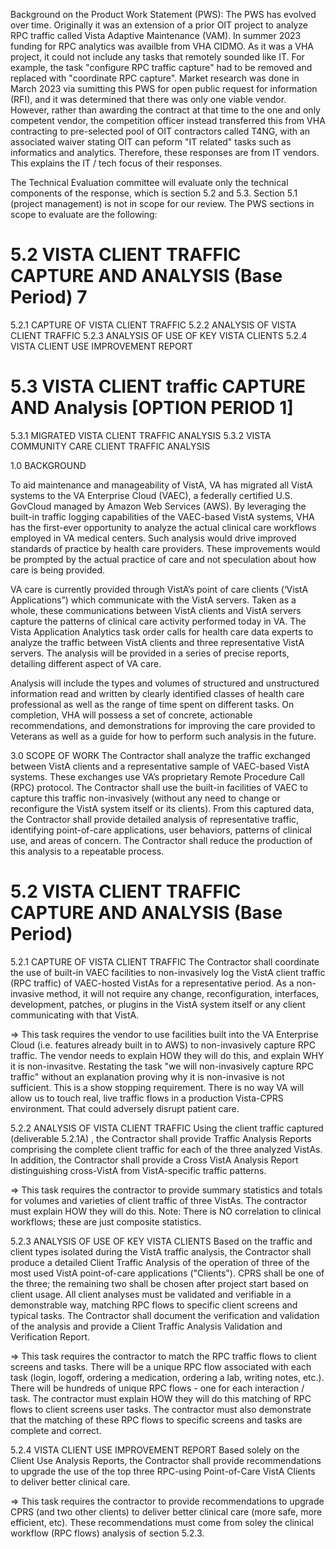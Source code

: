 
Background on the Product Work Statement (PWS): The PWS has evolved over time. Originally it was an extension of a prior OIT project to analyze RPC traffic called Vista Adaptive Maintenance (VAM). In summer 2023 funding for RPC analytics was availble from VHA CIDMO. As it was a VHA project, it could not include any tasks that remotely sounded like IT.  For example, the task "configure RPC traffic capture" had to be removed and replaced with "coordinate RPC capture".  Market research was done in March 2023 via sumitting this PWS for open public request for information (RFI), and it was determined that there was only one viable vendor. However, rather than awarding the contract at that time to the one and only competent vendor,  the competition officer instead transferred this from VHA contracting to pre-selected pool of OIT contractors called T4NG, with an associated waiver stating OIT can peform "IT related" tasks such as informatics and analytics.  Therefore, these responses are from IT vendors.  This explains the IT / tech focus of their responses.


The Technical Evaluation committee will evaluate only the technical components of the response, which is  section 5.2 and 5.3.  Section 5.1 (project management) is not in scope for our review.  The PWS sections in scope to evaluate are the following:

# 5.2	VISTA CLIENT TRAFFIC CAPTURE AND ANALYSIS (Base Period)	7
5.2.1	CAPTURE OF VISTA CLIENT TRAFFIC	
5.2.2	ANALYSIS OF VISTA CLIENT TRAFFIC
5.2.3	ANALYSIS OF USE OF KEY VISTA CLIENTS
5.2.4	VISTA CLIENT USE IMPROVEMENT REPORT
# 5.3	VISTA CLIENT traffic CAPTURE AND Analysis [OPTION PERIOD 1]
5.3.1	MIGRATED VISTA CLIENT TRAFFIC ANALYSIS
5.3.2	VISTA COMMUNITY CARE CLIENT TRAFFIC ANALYSIS



1.0 	BACKGROUND

To aid maintenance and manageability of VistA, VA has migrated all VistA systems to the VA Enterprise Cloud (VAEC), a federally certified U.S. GovCloud managed by Amazon Web Services (AWS).  By leveraging the built-in traffic logging capabilities of the VAEC-based VistA systems, VHA has the first-ever opportunity to analyze the actual clinical care workflows employed in VA medical centers.  Such analysis would drive improved standards of practice by health care providers. These improvements would be prompted by the actual practice of care and not speculation about how care is being provided.

VA care is currently provided through VistA’s point of care clients (‘VistA Applications”) which communicate with the VistA servers. Taken as a whole, these communications between VistA clients and VistA servers capture the patterns of clinical care activity performed today in VA.  The Vista Application Analytics task order calls for health care data experts to analyze the traffic between VistA clients and three representative VistA servers. The analysis will be provided in a series of precise reports, detailing different aspect of VA care. 

Analysis will include the types and volumes of structured and unstructured information read and written by clearly identified classes of health care professional as well as the range of time spent on different tasks.  On completion, VHA will possess a set of concrete, actionable recommendations, and demonstrations for improving the care provided to Veterans as well as a guide for how to perform such analysis in the future.


3.0 	SCOPE OF WORK
The Contractor shall analyze the traffic exchanged between VistA clients and a representative sample of VAEC-based VistA systems. These exchanges use VA’s proprietary Remote Procedure Call (RPC) protocol. The Contractor shall use the built-in facilities of VAEC to capture this traffic non-invasively (without any need to change or reconfigure the VistA system itself or its clients). From this captured data, the Contractor shall provide detailed analysis of representative traffic, identifying point-of-care applications, user behaviors, patterns of clinical use, and areas of concern. The Contractor shall reduce the production of this analysis to a repeatable process.


# 5.2	VISTA CLIENT TRAFFIC CAPTURE AND ANALYSIS (Base Period)

5.2.1	CAPTURE OF VISTA CLIENT TRAFFIC
The Contractor shall coordinate the use of built-in VAEC facilities to non-invasively log the VistA client traffic (RPC traffic) of VAEC-hosted VistAs for a representative period. As a non-invasive method, it will not require any change, reconfiguration, interfaces, development, patches, or plugins in the VistA system itself or any client communicating with that VistA. 

=> This task requires the vendor to use facilities built into the VA Enterprise Cloud (i.e. features already built in to AWS)  to non-invasively capture RPC traffic.   The vendor needs to explain HOW they will do this, and explain WHY it is non-invasitve.  Restating the task "we will non-invasively capture RPC traffic" without an explanation proving why it is non-invasive is not sufficient. This is a show stopping requirement.  There is no way VA will allow us to touch real, live traffic flows in a production Vista-CPRS environment. That could adversely disrupt patient care.




5.2.2	ANALYSIS OF VISTA CLIENT TRAFFIC
Using the client traffic captured (deliverable 5.2.1A) , the Contractor shall provide Traffic Analysis Reports comprising the complete client traffic for each of the three analyzed VistAs. In addition, the Contractor shall provide a Cross VistA Analysis Report distinguishing cross-VistA from VistA-specific traffic patterns. 

=> This task requires the contractor to provide summary statistics and totals for volumes and varieties of client traffic of three VistAs. The contractor must explain HOW they will do this. 
Note: There is NO correlation to clinical workflows; these are just composite statistics.  


5.2.3	ANALYSIS OF USE OF KEY VISTA CLIENTS
Based on the traffic and client types isolated during the VistA traffic analysis, the Contractor shall produce a detailed Client Traffic Analysis of the operation of three of the most used VistA point-of-care applications ("Clients"). CPRS shall be one of the three; the remaining two shall be chosen after project start based on client usage. All client analyses must be validated and verifiable in a demonstrable way, matching RPC flows to specific client screens and typical tasks. The Contractor shall document the verification and validation of the analysis and provide a Client Traffic Analysis Validation and Verification Report. 

=> This task requires the contractor to match the RPC traffic flows to client screens and tasks.  There will be a unique RPC flow associated with each task (login, logoff, ordering a medication, ordering a lab, writing notes, etc.). There will be hundreds of unique RPC flows - one for each interaction / task.   The contractor must explain HOW they will do this matching of RPC flows to client screens user tasks.  The contractor must also demonstrate that the matching of these RPC flows to specific screens and tasks are complete and correct.


5.2.4	VISTA CLIENT USE IMPROVEMENT REPORT
Based solely on the Client Use Analysis Reports, the Contractor shall provide recommendations to upgrade the use of the top three RPC-using Point-of-Care VistA Clients to deliver better clinical care. 

=> This task requires the contractor to provide recommendations to upgrade CPRS (and two other clients) to deliver better clinical care (more safe, more efficient, etc). These recommendations must come from soley the clinical workflow (RPC flows) analysis of section 5.2.3.
